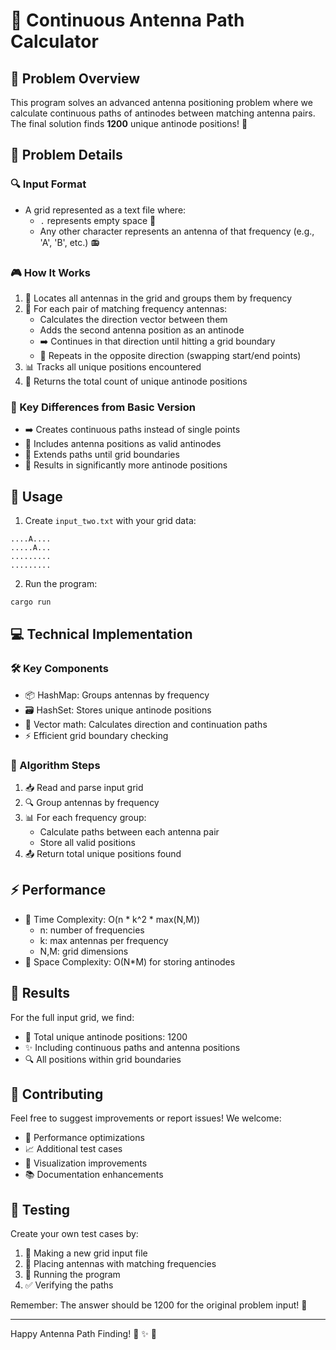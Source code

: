 # 📡 Continuous Antenna Path Calculator

## 🎯 Problem Overview
This program solves an advanced antenna positioning problem where we calculate continuous paths of antinodes between matching antenna pairs. The final solution finds **1200** unique antinode positions! 🎉

## 📝 Problem Details

### 🔍 Input Format
- A grid represented as a text file where:
  - `.` represents empty space 🔲
  - Any other character represents an antenna of that frequency (e.g., 'A', 'B', etc.) 📻

### 🎮 How It Works
1. 🔎 Locates all antennas in the grid and groups them by frequency
2. 🔄 For each pair of matching frequency antennas:
   - Calculates the direction vector between them
   - Adds the second antenna position as an antinode
   - ➡️ Continues in that direction until hitting a grid boundary
   - 🔄 Repeats in the opposite direction (swapping start/end points)
3. 📊 Tracks all unique positions encountered
4. 🧮 Returns the total count of unique antinode positions

### 🌟 Key Differences from Basic Version
- ➡️ Creates continuous paths instead of single points
- 📍 Includes antenna positions as valid antinodes
- 🔄 Extends paths until grid boundaries
- 🎯 Results in significantly more antinode positions

## 🚀 Usage

1. Create `input_two.txt` with your grid data:
```
....A....
.....A...
.........
.........
```

2. Run the program:
```bash
cargo run
```

## 💻 Technical Implementation

### 🛠️ Key Components
- 📦 HashMap: Groups antennas by frequency
- 🗃️ HashSet: Stores unique antinode positions
- 📐 Vector math: Calculates direction and continuation paths
- ⚡ Efficient grid boundary checking

### 🎯 Algorithm Steps
1. 📥 Read and parse input grid
2. 🔍 Group antennas by frequency
3. 📊 For each frequency group:
   - Calculate paths between each antenna pair
   - Store all valid positions
4. 📤 Return total unique positions found

## ⚡ Performance
- 🚀 Time Complexity: O(n * k^2 * max(N,M))
  - n: number of frequencies
  - k: max antennas per frequency
  - N,M: grid dimensions
- 💾 Space Complexity: O(N*M) for storing antinodes

## 🎉 Results
For the full input grid, we find:
- 🎯 Total unique antinode positions: 1200
- ✨ Including continuous paths and antenna positions
- 🔍 All positions within grid boundaries

## 🤝 Contributing
Feel free to suggest improvements or report issues! We welcome:
- 🔧 Performance optimizations
- 📈 Additional test cases
- 🎨 Visualization improvements
- 📚 Documentation enhancements

## 🧪 Testing
Create your own test cases by:
1. 📝 Making a new grid input file
2. 🎯 Placing antennas with matching frequencies
3. 🔄 Running the program
4. ✅ Verifying the paths

Remember: The answer should be 1200 for the original problem input! 🎉

---
Happy Antenna Path Finding! 🚀 ✨ 📡